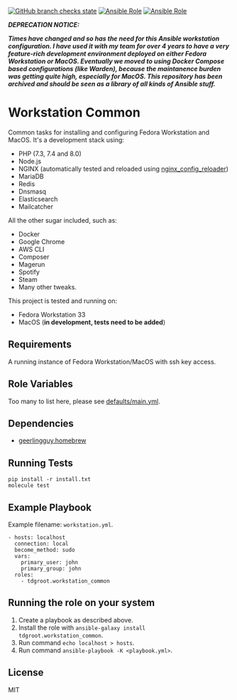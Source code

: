 [![GitHub branch checks state](https://img.shields.io/github/checks-status/tdgroot/ansible-workstation-common/master?style=flat-square)](https://travis-ci.org/tdgroot/ansible-workstation-common)
[![Ansible Role](https://img.shields.io/ansible/role/54428?style=flat-square)](https://galaxy.ansible.com/tdgroot/workstation_common/)
[![Ansible Role](https://img.shields.io/ansible/role/d/54428?style=flat-square)](https://galaxy.ansible.com/tdgroot/workstation_common/)

_**DEPRECATION NOTICE:**_

_**Times have changed and so has the need for this Ansible workstation configuration. I have used it with my team for over 4 years to have a very feature-rich development environment deployed on either Fedora Workstation or MacOS. Eventually we moved to using Docker Compose based configurations (like Warden), because the maintanence burden was getting quite high, especially for MacOS. This repository has been archived and should be seen as a library of all kinds of Ansible stuff.**_

Workstation Common
=================================

Common tasks for installing and configuring Fedora Workstation and MacOS. It's a development stack using:
- PHP (7.3, 7.4 and 8.0)
- Node.js
- NGINX (automatically tested and reloaded using [nginx_config_reloader](https://github.com/ByteInternet/nginx_config_reloader))
- MariaDB
- Redis
- Dnsmasq
- Elasticsearch
- Mailcatcher

All the other sugar included, such as:
- Docker
- Google Chrome
- AWS CLI
- Composer
- Magerun
- Spotify
- Steam
- Many other tweaks.

This project is tested and running on:
- Fedora Workstation 33
- MacOS (**in development, tests need to be added**)

Requirements
------------

A running instance of Fedora Workstation/MacOS with ssh key access.

Role Variables
--------------

Too many to list here, please see [defaults/main.yml](https://github.com/tdgroot/ansible-workstation-common/blob/master/defaults/main.yml).

Dependencies
------------

- [geerlingguy.homebrew](https://galaxy.ansible.com/geerlingguy/homebrew/)

Running Tests
-------------

``` shell
pip install -r install.txt
molecule test
```

Example Playbook
----------------

Example filename: `workstation.yml`.

    - hosts: localhost
      connection: local
      become_method: sudo
      vars:
        primary_user: john
        primary_group: john
      roles:
        - tdgroot.workstation_common

Running the role on your system
-------------------------------

1. Create a playbook as described above.
2. Install the role with `ansible-galaxy install tdgroot.workstation_common`.
3. Run command `echo localhost > hosts`.
4. Run command `ansible-playbook -K <playbook.yml>`.

License
-------

MIT
